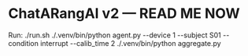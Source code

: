 # ChatARangAI v2 — READ ME NOW
Run:
./run.sh
./.venv/bin/python agent.py --device 1 --subject S01 --condition interrupt --calib_time 2
./.venv/bin/python aggregate.py
